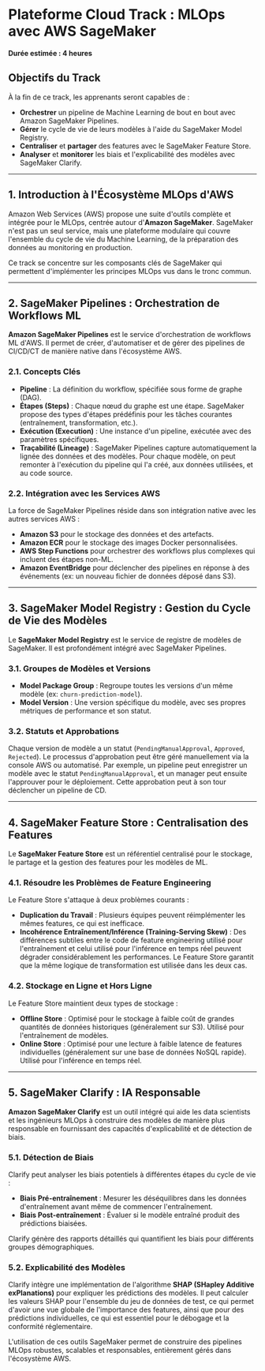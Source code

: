 # Plateforme Cloud Track : MLOps avec AWS SageMaker

**Durée estimée : 4 heures**

## Objectifs du Track

À la fin de ce track, les apprenants seront capables de :

-   **Orchestrer** un pipeline de Machine Learning de bout en bout avec Amazon SageMaker Pipelines.
-   **Gérer** le cycle de vie de leurs modèles à l'aide du SageMaker Model Registry.
-   **Centraliser** et **partager** des features avec le SageMaker Feature Store.
-   **Analyser** et **monitorer** les biais et l'explicabilité des modèles avec SageMaker Clarify.

---

## 1. Introduction à l'Écosystème MLOps d'AWS

Amazon Web Services (AWS) propose une suite d'outils complète et intégrée pour le MLOps, centrée autour d'**Amazon SageMaker**. SageMaker n'est pas un seul service, mais une plateforme modulaire qui couvre l'ensemble du cycle de vie du Machine Learning, de la préparation des données au monitoring en production.

Ce track se concentre sur les composants clés de SageMaker qui permettent d'implémenter les principes MLOps vus dans le tronc commun.

---

## 2. SageMaker Pipelines : Orchestration de Workflows ML

**Amazon SageMaker Pipelines** est le service d'orchestration de workflows ML d'AWS. Il permet de créer, d'automatiser et de gérer des pipelines de CI/CD/CT de manière native dans l'écosystème AWS.

### 2.1. Concepts Clés

-   **Pipeline** : La définition du workflow, spécifiée sous forme de graphe (DAG).
-   **Étapes (Steps)** : Chaque nœud du graphe est une étape. SageMaker propose des types d'étapes prédéfinis pour les tâches courantes (entraînement, transformation, etc.).
-   **Exécution (Execution)** : Une instance d'un pipeline, exécutée avec des paramètres spécifiques.
-   **Traçabilité (Lineage)** : SageMaker Pipelines capture automatiquement la lignée des données et des modèles. Pour chaque modèle, on peut remonter à l'exécution du pipeline qui l'a créé, aux données utilisées, et au code source.

### 2.2. Intégration avec les Services AWS

La force de SageMaker Pipelines réside dans son intégration native avec les autres services AWS :

-   **Amazon S3** pour le stockage des données et des artefacts.
-   **Amazon ECR** pour le stockage des images Docker personnalisées.
-   **AWS Step Functions** pour orchestrer des workflows plus complexes qui incluent des étapes non-ML.
-   **Amazon EventBridge** pour déclencher des pipelines en réponse à des événements (ex: un nouveau fichier de données déposé dans S3).

---

## 3. SageMaker Model Registry : Gestion du Cycle de Vie des Modèles

Le **SageMaker Model Registry** est le service de registre de modèles de SageMaker. Il est profondément intégré avec SageMaker Pipelines.

### 3.1. Groupes de Modèles et Versions

-   **Model Package Group** : Regroupe toutes les versions d'un même modèle (ex: `churn-prediction-model`).
-   **Model Version** : Une version spécifique du modèle, avec ses propres métriques de performance et son statut.

### 3.2. Statuts et Approbations

Chaque version de modèle a un statut (`PendingManualApproval`, `Approved`, `Rejected`). Le processus d'approbation peut être géré manuellement via la console AWS ou automatisé. Par exemple, un pipeline peut enregistrer un modèle avec le statut `PendingManualApproval`, et un manager peut ensuite l'approuver pour le déploiement. Cette approbation peut à son tour déclencher un pipeline de CD.

---

## 4. SageMaker Feature Store : Centralisation des Features

Le **SageMaker Feature Store** est un référentiel centralisé pour le stockage, le partage et la gestion des features pour les modèles de ML.

### 4.1. Résoudre les Problèmes de Feature Engineering

Le Feature Store s'attaque à deux problèmes courants :

-   **Duplication du Travail** : Plusieurs équipes peuvent réimplémenter les mêmes features, ce qui est inefficace.
-   **Incohérence Entraînement/Inférence (Training-Serving Skew)** : Des différences subtiles entre le code de feature engineering utilisé pour l'entraînement et celui utilisé pour l'inférence en temps réel peuvent dégrader considérablement les performances. Le Feature Store garantit que la même logique de transformation est utilisée dans les deux cas.

### 4.2. Stockage en Ligne et Hors Ligne

Le Feature Store maintient deux types de stockage :

-   **Offline Store** : Optimisé pour le stockage à faible coût de grandes quantités de données historiques (généralement sur S3). Utilisé pour l'entraînement de modèles.
-   **Online Store** : Optimisé pour une lecture à faible latence de features individuelles (généralement sur une base de données NoSQL rapide). Utilisé pour l'inférence en temps réel.

---

## 5. SageMaker Clarify : IA Responsable

**Amazon SageMaker Clarify** est un outil intégré qui aide les data scientists et les ingénieurs MLOps à construire des modèles de manière plus responsable en fournissant des capacités d'explicabilité et de détection de biais.

### 5.1. Détection de Biais

Clarify peut analyser les biais potentiels à différentes étapes du cycle de vie :

-   **Biais Pré-entraînement** : Mesurer les déséquilibres dans les données d'entraînement avant même de commencer l'entraînement.
-   **Biais Post-entraînement** : Évaluer si le modèle entraîné produit des prédictions biaisées.

Clarify génère des rapports détaillés qui quantifient les biais pour différents groupes démographiques.

### 5.2. Explicabilité des Modèles

Clarify intègre une implémentation de l'algorithme **SHAP (SHapley Additive exPlanations)** pour expliquer les prédictions des modèles. Il peut calculer les valeurs SHAP pour l'ensemble du jeu de données de test, ce qui permet d'avoir une vue globale de l'importance des features, ainsi que pour des prédictions individuelles, ce qui est essentiel pour le débogage et la conformité réglementaire.

L'utilisation de ces outils SageMaker permet de construire des pipelines MLOps robustes, scalables et responsables, entièrement gérés dans l'écosystème AWS.
